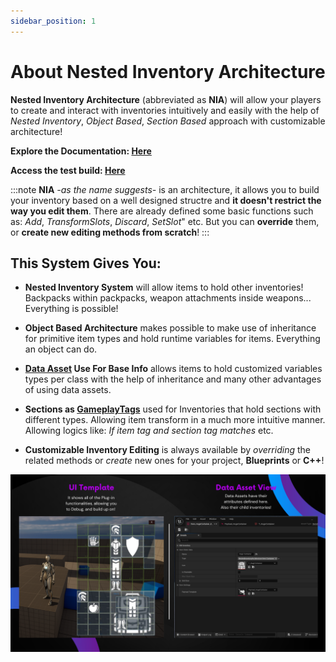 ```yaml
---
sidebar_position: 1
---
```


# About Nested Inventory Architecture

**Nested Inventory Architecture** (abbreviated as **NIA**) will allow your players to create and interact with inventories intuitively and easily with the help of *Nested Inventory*, *Object Based*, *Section Based* approach with customizable architecture!

**Explore the Documentation: [Here](https://elmarathstudio.netlify.app/)**

**Access the test build: [Here](https://drive.google.com/drive/folders/1xf5CE0BjK476kyd_Dy-Yawh19Dgx8Qao?usp=sharing)**

:::note
    **NIA** *-as the name suggests-* is an architecture, it allows you to build your inventory based on a well designed structre and **it doesn't restrict the way you edit them**. There are already defined some basic functions such as: *Add*, *TransformSlots*, *Discard*, *SetSlot*" etc. But you can **override** them, or **create new editing methods from scratch**!
:::

## This System Gives You:

 - **Nested Inventory System** will allow items to hold other inventories! Backpacks within packpacks, weapon attachments inside weapons... Everything is possible!

 - **Object Based Architecture** makes possible to make use of inheritance for primitive item types and hold runtime variables for items. Everything an object can do.

 - **[Data Asset](https://dev.epicgames.com/documentation/en-us/unreal-engine/data-assets-in-unreal-engine) Use For Base Info** allows items to hold customized variables types per class with the help of inheritance and many other advantages of using data assets.

 - **Sections as [GameplayTags](https://docs.unrealengine.com/4.27/en-US/ProgrammingAndScripting/Tags/)** used for Inventories that hold sections with different types. Allowing item transform in a much more intuitive manner. Allowing logics like: *If item tag and section tag matches* etc.
- **Customizable Inventory Editing** is always available by *overriding* the related methods or *create* new ones for your project, **Blueprints** or **C++**!


![NIA_Gallery](./img/T_NIA_Gallery1.png)
